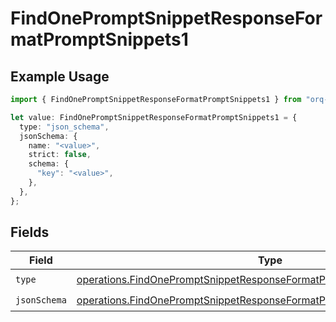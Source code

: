 # FindOnePromptSnippetResponseFormatPromptSnippets1

## Example Usage

```typescript
import { FindOnePromptSnippetResponseFormatPromptSnippets1 } from "orq-poc-typescript-multi-env-version/models/operations";

let value: FindOnePromptSnippetResponseFormatPromptSnippets1 = {
  type: "json_schema",
  jsonSchema: {
    name: "<value>",
    strict: false,
    schema: {
      "key": "<value>",
    },
  },
};
```

## Fields

| Field                                                                                                                                                              | Type                                                                                                                                                               | Required                                                                                                                                                           | Description                                                                                                                                                        |
| ------------------------------------------------------------------------------------------------------------------------------------------------------------------ | ------------------------------------------------------------------------------------------------------------------------------------------------------------------ | ------------------------------------------------------------------------------------------------------------------------------------------------------------------ | ------------------------------------------------------------------------------------------------------------------------------------------------------------------ |
| `type`                                                                                                                                                             | [operations.FindOnePromptSnippetResponseFormatPromptSnippetsResponseType](../../models/operations/findonepromptsnippetresponseformatpromptsnippetsresponsetype.md) | :heavy_check_mark:                                                                                                                                                 | N/A                                                                                                                                                                |
| `jsonSchema`                                                                                                                                                       | [operations.FindOnePromptSnippetResponseFormatPromptSnippetsJsonSchema](../../models/operations/findonepromptsnippetresponseformatpromptsnippetsjsonschema.md)     | :heavy_check_mark:                                                                                                                                                 | N/A                                                                                                                                                                |